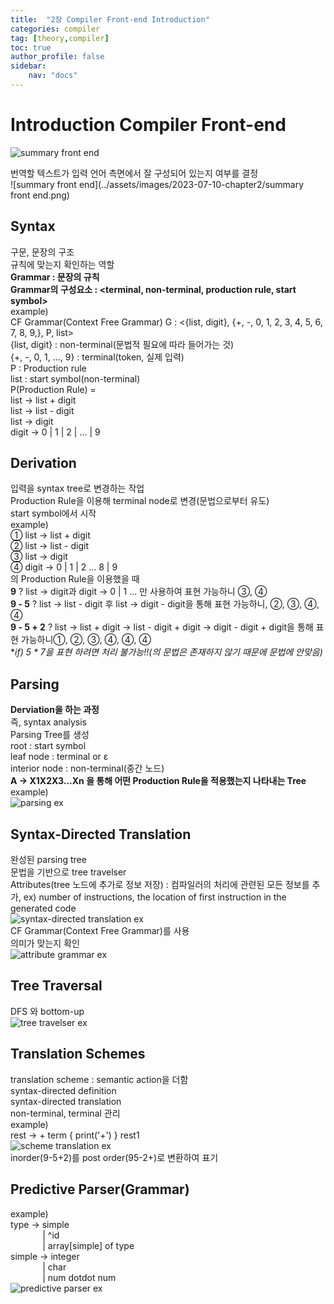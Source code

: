 ```yaml
---
title:  "2장 Compiler Front-end Introduction"
categories: compiler
tag: [theory,compiler]
toc: true
author_profile: false
sidebar:
    nav: "docs"
---
```




# Introduction Compiler Front-end

![summary front end](https://github.com/drepion43/java1-1/assets/84303857/5fc05826-c09b-4296-b103-18d4e865f29a)

번역할 텍스트가 입력 언어 측면에서 잘 구성되어 있는지 여부를 결정   
![summary front end](../assets/images/2023-07-10-chapter2/summary front end.png)

## Syntax

구문, 문장의 구조   
규칙에 맞는지 확인하는 역할   
**Grammar : 문장의 규칙**   
**Grammar의 구성요소 : <terminal, non-terminal, production rule, start symbol>**   
example)   
CF Grammar(Context Free Grammar) G : <{list, digit}, {+, -, 0, 1, 2, 3, 4, 5, 6, 7, 8, 9,}, P, list>   
{list, digit} : non-terminal(문법적 필요에 따라 들어가는 것)   
{+, -, 0, 1, ..., 9} : terminal(token, 실제 입력)   
P : Production rule   
list : start symbol(non-terminal)    
P(Production Rule) =   
list -> list + digit   
list -> list - digit   
list -> digit   
digit -> 0 | 1 | 2 | ... | 9   

## Derivation

입력을 syntax tree로 변경하는 작업   
Production Rule을 이용해 terminal node로 변경(문법으로부터 유도)   
start symbol에서 시작   
example)   
① list -> list + digit   
② list -> list - digit  
③ list -> digit  
④ digit -> 0 | 1 | 2 ... 8 | 9  
의 Production Rule을 이용했을 때   
**9** ? list -> digit과 digit -> 0 | 1 ... 만 사용하여 표현 가능하니 ③, ④   
**9 - 5** ? list -> list - digit 후 list -> digit - digit을 통해 표현 가능하니, ②, ③, ④, ④   
**9 - 5 + 2** ? list -> list + digit -> list - digit + digit -> digit - digit + digit을 통해 표현 가능하니①, ②, ③, ④, ④, ④    
**if) 5 * 7을 표현 하려면 처리 불가능!!(*의 문법은 존재하지 않기 때문에 문법에 안맞음)**   

## Parsing

**Derviation을 하는 과정**   
즉, syntax analysis    
Parsing Tree를 생성   
root : start symbol   
leaf node : terminal or  ε    
interior node : non-terminal(중간 노드)    
**A -> X1X2X3...Xn 을 통해 어떤 Production Rule을 적용했는지 나타내는 Tree**   
example)    
![parsing ex](https://github.com/drepion43/java1-1/assets/84303857/3a04ba50-60c7-4992-ad5e-209d23e74ee4)

## Syntax-Directed Translation

완성된 parsing tree   
문법을 기반으로 tree travelser   
Attributes(tree 노드에 추가로 정보 저장) : 컴파일러의 처리에 관련된 모든 정보를 추가, ex) number of instructions, the location of first instruction in the generated code   
![syntax-directed translation ex](https://github.com/drepion43/java1-1/assets/84303857/8767d41c-9d5b-489f-adbf-5b56c91f0a75)   
CF Grammar(Context Free Grammar)를 사용   
의미가 맞는지 확인    
![attribute grammar ex](https://github.com/drepion43/java1-1/assets/84303857/7d746a20-de9e-436e-9d14-7348f39236fa)

## Tree Traversal

DFS 와 bottom-up   
![tree travelser ex](https://github.com/drepion43/java1-1/assets/84303857/778d0acb-8c53-4822-a990-17e47759f031)   

## Translation Schemes

translation scheme : semantic action을 더함   
syntax-directed definition   
syntax-directed translation   
non-terminal, terminal 관리   
example)   
rest -> + term { print('+') } rest1   
![scheme translation ex](https://github.com/drepion43/java1-1/assets/84303857/67033a79-a886-4a4a-8fa8-da9b9acc8c83)      
inorder(9-5+2)를 post order(95-2+)로 변환하여 표기   

## Predictive Parser(Grammar)   

example)   
type -> simple   
&nbsp;&nbsp;&nbsp;&nbsp;&nbsp;&nbsp;&nbsp;&nbsp;&nbsp;&nbsp;&nbsp;&nbsp; | ^id   
&nbsp;&nbsp;&nbsp;&nbsp;&nbsp;&nbsp;&nbsp;&nbsp;&nbsp;&nbsp;&nbsp;&nbsp;&nbsp;| array[simple] of type    
simple -> integer    
&nbsp;&nbsp;&nbsp;&nbsp;&nbsp;&nbsp;&nbsp;&nbsp;&nbsp;&nbsp;&nbsp;&nbsp;&nbsp;| char     
&nbsp;&nbsp;&nbsp;&nbsp;&nbsp;&nbsp;&nbsp;&nbsp;&nbsp;&nbsp;&nbsp;&nbsp;&nbsp;| num dotdot num    
![predictive parser ex](https://github.com/drepion43/java1-1/assets/84303857/6a3f989f-93a8-416b-83b6-2702b1ddfeb8)

